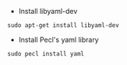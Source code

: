 - Install libyaml-dev

```
sudo apt-get install libyaml-dev
```

- Install Pecl's yaml library

```
sudo pecl install yaml
```